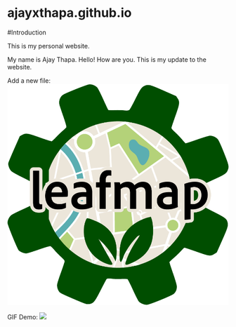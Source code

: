 # ajayxthapa.github.io

#Introduction

This is my personal website.

My name is Ajay Thapa. Hello! How are you. This is my update to the website.

Add a new file:
![](https://github.com/opengeos/leafmap/blob/master/docs/assets/logo.png)

GIF Demo:
![]([https://i.gifer.com/embedded/download/31Kl.gif](https://i.gifer.com/embedded/download/QUKf.gif))

